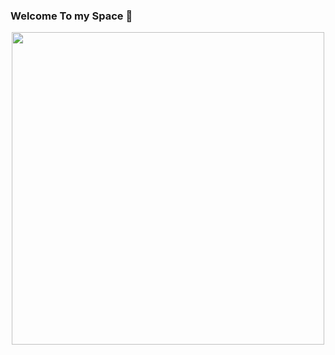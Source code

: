 ### Welcome To my Space  👋


<div id="header" align="center">
  <img src="https://i.pinimg.com/originals/4a/70/5e/4a705e028bb9f5d50995e68c791fb10a.gif" width="500"/>
</div>
